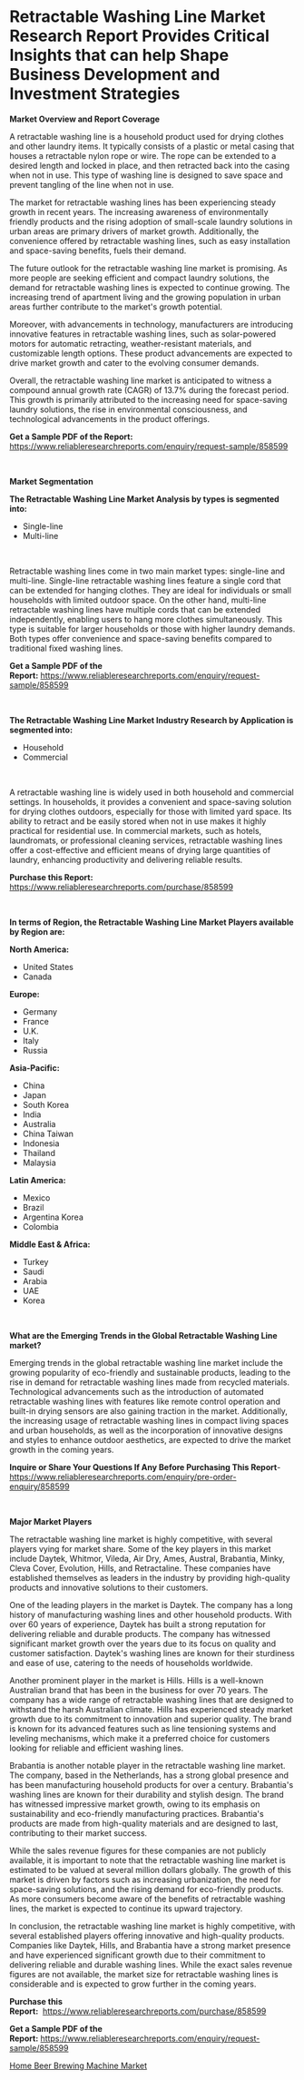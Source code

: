 <p><h1>Retractable Washing Line Market Research Report Provides Critical Insights that can help Shape Business Development and Investment Strategies</h1></p><p><strong>Market Overview and Report Coverage</strong></p>
<p><p>A retractable washing line is a household product used for drying clothes and other laundry items. It typically consists of a plastic or metal casing that houses a retractable nylon rope or wire. The rope can be extended to a desired length and locked in place, and then retracted back into the casing when not in use. This type of washing line is designed to save space and prevent tangling of the line when not in use.</p><p>The market for retractable washing lines has been experiencing steady growth in recent years. The increasing awareness of environmentally friendly products and the rising adoption of small-scale laundry solutions in urban areas are primary drivers of market growth. Additionally, the convenience offered by retractable washing lines, such as easy installation and space-saving benefits, fuels their demand.</p><p>The future outlook for the retractable washing line market is promising. As more people are seeking efficient and compact laundry solutions, the demand for retractable washing lines is expected to continue growing. The increasing trend of apartment living and the growing population in urban areas further contribute to the market's growth potential.</p><p>Moreover, with advancements in technology, manufacturers are introducing innovative features in retractable washing lines, such as solar-powered motors for automatic retracting, weather-resistant materials, and customizable length options. These product advancements are expected to drive market growth and cater to the evolving consumer demands.</p><p>Overall, the retractable washing line market is anticipated to witness a compound annual growth rate (CAGR) of 13.7% during the forecast period. This growth is primarily attributed to the increasing need for space-saving laundry solutions, the rise in environmental consciousness, and technological advancements in the product offerings.</p></p>
<p><strong>Get a Sample PDF of the Report:</strong> <a href="https://www.reliableresearchreports.com/enquiry/request-sample/858599">https://www.reliableresearchreports.com/enquiry/request-sample/858599</a></p>
<p>&nbsp;</p>
<p><strong>Market Segmentation</strong></p>
<p><strong>The Retractable Washing Line Market Analysis by types is segmented into:</strong></p>
<p><ul><li>Single-line</li><li>Multi-line</li></ul></p>
<p>&nbsp;</p>
<p><p>Retractable washing lines come in two main market types: single-line and multi-line. Single-line retractable washing lines feature a single cord that can be extended for hanging clothes. They are ideal for individuals or small households with limited outdoor space. On the other hand, multi-line retractable washing lines have multiple cords that can be extended independently, enabling users to hang more clothes simultaneously. This type is suitable for larger households or those with higher laundry demands. Both types offer convenience and space-saving benefits compared to traditional fixed washing lines.</p></p>
<p><strong>Get a Sample PDF of the Report:</strong>&nbsp;<a href="https://www.reliableresearchreports.com/enquiry/request-sample/858599">https://www.reliableresearchreports.com/enquiry/request-sample/858599</a></p>
<p>&nbsp;</p>
<p><strong>The Retractable Washing Line Market Industry Research by Application is segmented into:</strong></p>
<p><ul><li>Household</li><li>Commercial</li></ul></p>
<p>&nbsp;</p>
<p><p>A retractable washing line is widely used in both household and commercial settings. In households, it provides a convenient and space-saving solution for drying clothes outdoors, especially for those with limited yard space. Its ability to retract and be easily stored when not in use makes it highly practical for residential use. In commercial markets, such as hotels, laundromats, or professional cleaning services, retractable washing lines offer a cost-effective and efficient means of drying large quantities of laundry, enhancing productivity and delivering reliable results.</p></p>
<p><strong>Purchase this Report:</strong>&nbsp; <a href="https://www.reliableresearchreports.com/purchase/858599">https://www.reliableresearchreports.com/purchase/858599</a></p>
<p>&nbsp;</p>
<p><strong>In terms of Region, the Retractable Washing Line Market Players available by Region are:</strong></p>
<p>
    <p> <strong> North America: </strong>
        <ul>
            <li>United States</li>
            <li>Canada</li>
        </ul>
        </p> 
    <p> <strong> Europe: </strong>
        <ul>
            <li>Germany</li>
            <li>France</li>
            <li>U.K.</li>
            <li>Italy</li>
            <li>Russia</li>
        </ul>
        </p> 
    <p> <strong> Asia-Pacific: </strong>
        <ul>
            <li>China</li>
            <li>Japan</li>
            <li>South Korea</li>
            <li>India</li>
            <li>Australia</li>
            <li>China Taiwan</li>
            <li>Indonesia</li>
            <li>Thailand</li>
            <li>Malaysia</li>
        </ul>
        </p> 
    <p> <strong> Latin America: </strong>
        <ul>
            <li>Mexico</li>
            <li>Brazil</li>
            <li>Argentina Korea</li>
            <li>Colombia</li>
        </ul>
        </p> 
    <p> <strong> Middle East & Africa: </strong>
        <ul>
            <li>Turkey</li>
            <li>Saudi</li>
            <li>Arabia</li>
            <li>UAE</li>
            <li>Korea</li>
        </ul>
    </p>
    </p>
<p>&nbsp;</p>
<p><strong>What are the Emerging Trends in the Global Retractable Washing Line market?</strong></p>
<p><p>Emerging trends in the global retractable washing line market include the growing popularity of eco-friendly and sustainable products, leading to the rise in demand for retractable washing lines made from recycled materials. Technological advancements such as the introduction of automated retractable washing lines with features like remote control operation and built-in drying sensors are also gaining traction in the market. Additionally, the increasing usage of retractable washing lines in compact living spaces and urban households, as well as the incorporation of innovative designs and styles to enhance outdoor aesthetics, are expected to drive the market growth in the coming years.</p></p>
<p><strong>Inquire or Share Your Questions If Any Before Purchasing This Report</strong>- <a href="https://www.reliableresearchreports.com/enquiry/pre-order-enquiry/858599">https://www.reliableresearchreports.com/enquiry/pre-order-enquiry/858599</a></p>
<p>&nbsp;</p>
<p><strong>Major Market Players</strong></p>
<p><p>The retractable washing line market is highly competitive, with several players vying for market share. Some of the key players in this market include Daytek, Whitmor, Vileda, Air Dry, Ames, Austral, Brabantia, Minky, Cleva Cover, Evolution, Hills, and Retractaline. These companies have established themselves as leaders in the industry by providing high-quality products and innovative solutions to their customers.</p><p>One of the leading players in the market is Daytek. The company has a long history of manufacturing washing lines and other household products. With over 60 years of experience, Daytek has built a strong reputation for delivering reliable and durable products. The company has witnessed significant market growth over the years due to its focus on quality and customer satisfaction. Daytek's washing lines are known for their sturdiness and ease of use, catering to the needs of households worldwide.</p><p>Another prominent player in the market is Hills. Hills is a well-known Australian brand that has been in the business for over 70 years. The company has a wide range of retractable washing lines that are designed to withstand the harsh Australian climate. Hills has experienced steady market growth due to its commitment to innovation and superior quality. The brand is known for its advanced features such as line tensioning systems and leveling mechanisms, which make it a preferred choice for customers looking for reliable and efficient washing lines.</p><p>Brabantia is another notable player in the retractable washing line market. The company, based in the Netherlands, has a strong global presence and has been manufacturing household products for over a century. Brabantia's washing lines are known for their durability and stylish design. The brand has witnessed impressive market growth, owing to its emphasis on sustainability and eco-friendly manufacturing practices. Brabantia's products are made from high-quality materials and are designed to last, contributing to their market success.</p><p>While the sales revenue figures for these companies are not publicly available, it is important to note that the retractable washing line market is estimated to be valued at several million dollars globally. The growth of this market is driven by factors such as increasing urbanization, the need for space-saving solutions, and the rising demand for eco-friendly products. As more consumers become aware of the benefits of retractable washing lines, the market is expected to continue its upward trajectory.</p><p>In conclusion, the retractable washing line market is highly competitive, with several established players offering innovative and high-quality products. Companies like Daytek, Hills, and Brabantia have a strong market presence and have experienced significant growth due to their commitment to delivering reliable and durable washing lines. While the exact sales revenue figures are not available, the market size for retractable washing lines is considerable and is expected to grow further in the coming years.</p></p>
<p><strong>Purchase this Report:</strong>&nbsp;&nbsp;<a href="https://www.reliableresearchreports.com/purchase/858599">https://www.reliableresearchreports.com/purchase/858599</a></p>
<p></p>
<p><strong>Get a Sample PDF of the Report:</strong>&nbsp;<a href="https://www.reliableresearchreports.com/enquiry/request-sample/858599">https://www.reliableresearchreports.com/enquiry/request-sample/858599</a></p>
<p><p><a href="https://github.com/RoccoManning/Market-Research-Report-List-2/blob/main/home-beer-brewing-machine-market.md">Home Beer Brewing Machine Market</a></p></p>